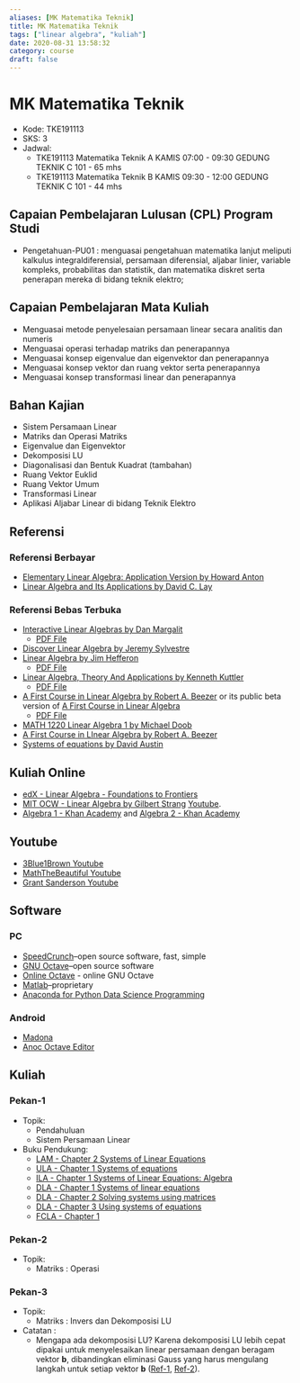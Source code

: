 ```yaml
---
aliases: [MK Matematika Teknik]
title: MK Matematika Teknik
tags: ["linear algebra", "kuliah"]
date: 2020-08-31 13:58:32
category: course
draft: false
---
```


# MK Matematika Teknik

- Kode: TKE191113
- SKS: 3
- Jadwal:
    - TKE191113 Matematika Teknik A KAMIS 07:00 - 09:30 GEDUNG TEKNIK C 101 - 65 mhs
    - TKE191113 Matematika Teknik B KAMIS 09:30 - 12:00 GEDUNG TEKNIK C 101 - 44 mhs

## Capaian Pembelajaran Lulusan (CPL) Program Studi

- Pengetahuan-PU01 : menguasai pengetahuan matematika lanjut meliputi kalkulus integral­diferensial, persamaan diferensial, aljabar linier, variable kompleks, probabilitas dan statistik, dan matematika diskret serta penerapan mereka di bidang teknik elektro;

## Capaian Pembelajaran Mata Kuliah

- Menguasai metode penyelesaian persamaan linear secara analitis dan numeris
- Menguasai operasi terhadap matriks dan penerapannya
- Menguasai konsep eigenvalue dan eigenvektor dan penerapannya
- Menguasai konsep vektor dan ruang vektor serta penerapannya
- Menguasai konsep transformasi linear dan penerapannya

## Bahan Kajian

- Sistem Persamaan Linear
- Matriks dan Operasi Matriks
- Eigenvalue dan Eigenvektor
- Dekomposisi LU
- Diagonalisasi dan Bentuk Kuadrat (tambahan)
- Ruang Vektor Euklid
- Ruang Vektor Umum
- Transformasi Linear
- Aplikasi Aljabar Linear di bidang Teknik Elektro

## Referensi

### Referensi Berbayar

- [Elementary Linear Algebra: Application Version by Howard Anton](https://books.google.co.id/books?id=loRbAgAAQBAJ&redir_esc=y)
- [Linear Algebra and Its Applications by David C. Lay](https://books.google.co.id/books?id=apXfrQEACAAJ&redir_esc=y)

### Referensi Bebas Terbuka

- [Interactive Linear Algebras by Dan Margalit](https://textbooks.math.gatech.edu/ila/index.html)
    - [PDF File](https://textbooks.math.gatech.edu/ila/ila.pdf)
- [Discover Linear Algebra by Jeremy Sylvestre](https://sites.ualberta.ca/~jsylvest/books/DLA1/frontmatter-1.html)
- [Linear Algebra by Jim Hefferon](https://hefferon.net/linearalgebra/)
    - [PDF File](https://joshua.smcvt.edu/linearalgebra/book.pdf)
- [Linear Algebra, Theory And Applications by Kenneth Kuttler](https://open.umn.edu/opentextbooks/textbooks/linear-algebra-theory-and-applications)
    - [PDF File](https://lila1.lyryx.com/textbooks/KUTTLER_1/marketing/Kuttler-LinearAlgebra-AFirstCourse-2017A.pdf)
- [A First Course in Linear Algebra by Robert A. Beezer](https://linear.ups.edu/) or its public beta version of [A First Course in Linear Algebra](https://linear.ups.edu/fcla/index.html)
    - [PDF File](https://linear.ups.edu/download/fcla-3.50-print.pdf)
- [MATH 1220 Linear Algebra 1 by Michael Doob](http://linearalgebra.math.umanitoba.ca/math1220/mblinalg.html)
- [A First Course in LInear Algebra by Robert A. Beezer](https://linear.ups.edu/linear.ups.edu/html/)
- [Systems of equations by David Austin](https://davidaustinm.github.io/ula/chap1.html)

## Kuliah Online

- [edX - Linear Algebra - Foundations to Frontiers](https://www.edx.org/course/linear-algebra-foundations-to-frontiers)
- [MIT OCW - Linear Algebra by Gilbert Strang](https://ocw.mit.edu/courses/mathematics/18-06-linear-algebra-spring-2010/) [Youtube](https://www.youtube.com/watch?v=YrHlHbtiSM0).
- [Algebra 1 - Khan Academy](https://www.khanacademy.org/math/algebra) and [Algebra 2 - Khan Academy](https://www.khanacademy.org/math/algebra2)

## Youtube

- [3Blue1Brown Youtube](https://www.youtube.com/watch?v=fNk_zzaMoSs&list=PLZHQObOWTQDPD3MizzM2xVFitgF8hE_ab)
- [MathTheBeautiful Youtube](https://www.youtube.com/c/MathTheBeautiful/playlists?view=50&sort=dd&shelf_id=2)
- [Grant Sanderson Youtube](https://www.youtube.com/playlist?list=PLZHQObOWTQDPD3MizzM2xVFitgF8hE_ab)

## Software

### PC

- [SpeedCrunch](https://speedcrunch.org/)–open source software, fast, simple
- [GNU Octave](https://www.gnu.org/software/octave/index)–open source software
- [Online Octave](https://octave-online.net/) - online GNU Octave
- [Matlab](https://www.mathworks.com/products/matlab.html)–proprietary
- [Anaconda for Python Data Science Programming](https://www.anaconda.com/products/individual)

### Android

- [Madona](https://play.google.com/store/apps/details?id=com.krazeapps.octaveprogrammingcompiler)
- [Anoc Octave Editor](https://play.google.com/store/apps/details?id=verbosus.anoclite)

## Kuliah

### Pekan-1

- Topik:
    - Pendahuluan
    - Sistem Persamaan Linear
- Buku Pendukung:
    - [LAM - Chapter 2 Systems of Linear Equations](https://linearalgebra.math.umanitoba.ca/math1220/chapter-2.html)
    - [ULA - Chapter 1 Systems of equations](https://davidaustinm.github.io/ula/chap1.html)
    - [ILA - Chapter 1 Systems of Linear Equations: Algebra](https://textbooks.math.gatech.edu/ila/chap-algebra.html)
    - [DLA - Chapter 1 Systems of linear equations](https://sites.ualberta.ca/~jsylvest/books/DLA1/chapter-systems.html)
    - [DLA -  Chapter 2 Solving systems using matrices](https://sites.ualberta.ca/~jsylvest/books/DLA1/chapter-row-red.html)
    - [DLA -  Chapter 3 Using systems of equations](https://sites.ualberta.ca/~jsylvest/books/DLA1/chapter-applications.html)
    - [FCLA - Chapter 1](https://linear.ups.edu/linear.ups.edu/html/chapter-SLE.html)

### Pekan-2

- Topik:
    - Matriks : Operasi

### Pekan-3

- Topik:
    - Matriks : Invers dan Dekomposisi LU
- Catatan :
    - Mengapa ada dekomposisi LU? Karena dekomposisi LU lebih cepat dipakai untuk menyelesaikan linear persamaan dengan beragam vektor **b**, dibandingkan eliminasi Gauss yang harus mengulang langkah untuk setiap vektor **b** ([Ref-1](https://www.cl.cam.ac.uk/teaching/1314/NumMethods/supporting/mcmaster-kiruba-ludecomp.pdf), [Ref-2](https://math.stackexchange.com/questions/266355/necessity-advantage-of-lu-decomposition-over-gaussian-elimination)).

